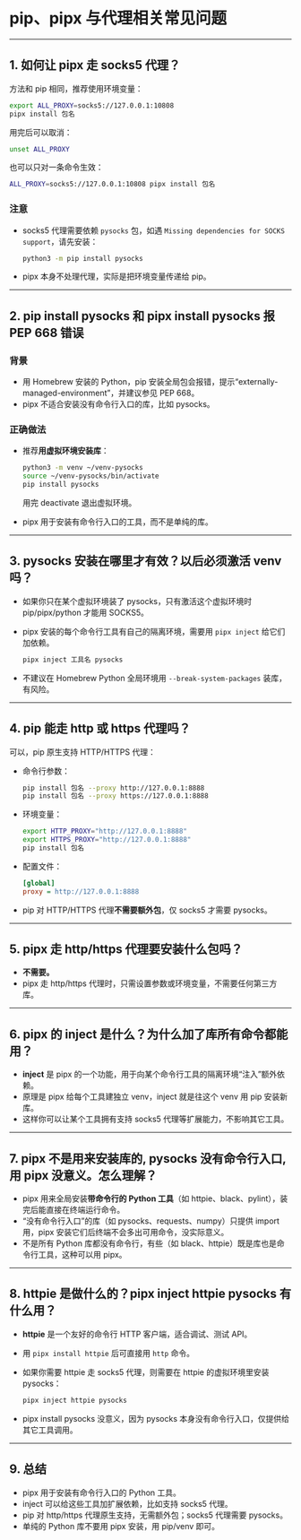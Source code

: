 # pip、pipx 与代理相关常见问题

---

## 1. 如何让 pipx 走 socks5 代理？

方法和 pip 相同，推荐使用环境变量：

```bash
export ALL_PROXY=socks5://127.0.0.1:10808
pipx install 包名
```
用完后可以取消：

```bash
unset ALL_PROXY
```

也可以只对一条命令生效：

```bash
ALL_PROXY=socks5://127.0.0.1:10808 pipx install 包名
```

### 注意
- socks5 代理需要依赖 `pysocks` 包，如遇 `Missing dependencies for SOCKS support`，请先安装：
  ```bash
  python3 -m pip install pysocks
  ```
- pipx 本身不处理代理，实际是把环境变量传递给 pip。

---

## 2. pip install pysocks 和 pipx install pysocks 报 PEP 668 错误

### 背景
- 用 Homebrew 安装的 Python，pip 安装全局包会报错，提示“externally-managed-environment”，并建议参见 PEP 668。
- pipx 不适合安装没有命令行入口的库，比如 pysocks。

### 正确做法
- 推荐**用虚拟环境安装库**：

  ```bash
  python3 -m venv ~/venv-pysocks
  source ~/venv-pysocks/bin/activate
  pip install pysocks
  ```

  用完 deactivate 退出虚拟环境。

- pipx 用于安装有命令行入口的工具，而不是单纯的库。

---

## 3. pysocks 安装在哪里才有效？以后必须激活 venv 吗？

- 如果你只在某个虚拟环境装了 pysocks，只有激活这个虚拟环境时 pip/pipx/python 才能用 SOCKS5。
- pipx 安装的每个命令行工具有自己的隔离环境，需要用 `pipx inject` 给它们加依赖。

  ```bash
  pipx inject 工具名 pysocks
  ```

- 不建议在 Homebrew Python 全局环境用 `--break-system-packages` 装库，有风险。

---

## 4. pip 能走 http 或 https 代理吗？

可以，pip 原生支持 HTTP/HTTPS 代理：

- 命令行参数：

  ```bash
  pip install 包名 --proxy http://127.0.0.1:8888
  pip install 包名 --proxy https://127.0.0.1:8888
  ```

- 环境变量：

  ```bash
  export HTTP_PROXY="http://127.0.0.1:8888"
  export HTTPS_PROXY="http://127.0.0.1:8888"
  pip install 包名
  ```

- 配置文件：

  ```ini
  [global]
  proxy = http://127.0.0.1:8888
  ```

- pip 对 HTTP/HTTPS 代理**不需要额外包**，仅 socks5 才需要 pysocks。

---

## 5. pipx 走 http/https 代理要安装什么包吗？

- **不需要。**
- pipx 走 http/https 代理时，只需设置参数或环境变量，不需要任何第三方库。

---

## 6. pipx 的 inject 是什么？为什么加了库所有命令都能用？

- **inject** 是 pipx 的一个功能，用于向某个命令行工具的隔离环境“注入”额外依赖。
- 原理是 pipx 给每个工具建独立 venv，inject 就是往这个 venv 用 pip 安装新库。
- 这样你可以让某个工具拥有支持 socks5 代理等扩展能力，不影响其它工具。

---

## 7. pipx 不是用来安装库的, pysocks 没有命令行入口, 用 pipx 没意义。怎么理解？

- pipx 用来全局安装**带命令行的 Python 工具**（如 httpie、black、pylint），装完后能直接在终端运行命令。
- “没有命令行入口”的库（如 pysocks、requests、numpy）只提供 import 用，pipx 安装它们后终端不会多出可用命令，没实际意义。
- 不是所有 Python 库都没有命令行，有些（如 black、httpie）既是库也是命令行工具，这种可以用 pipx。

---

## 8. httpie 是做什么的？pipx inject httpie pysocks 有什么用？

- **httpie** 是一个友好的命令行 HTTP 客户端，适合调试、测试 API。
- 用 `pipx install httpie` 后可直接用 `http` 命令。
- 如果你需要 httpie 走 socks5 代理，则需要在 httpie 的虚拟环境里安装 pysocks：

  ```bash
  pipx inject httpie pysocks
  ```

- pipx install pysocks 没意义，因为 pysocks 本身没有命令行入口，仅提供给其它工具调用。

---

## 9. 总结

- pipx 用于安装有命令行入口的 Python 工具。
- inject 可以给这些工具加扩展依赖，比如支持 socks5 代理。
- pip 对 http/https 代理原生支持，无需额外包；socks5 代理需要 pysocks。
- 单纯的 Python 库不要用 pipx 安装，用 pip/venv 即可。